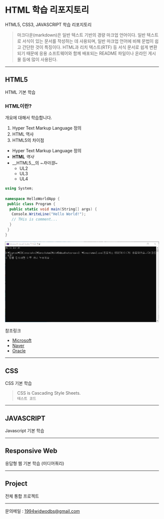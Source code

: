 # HTML 학습 리포지토리
HTML5, CSS3, JAVASCRIPT 학습 리포지토리
>마크다운(markdown)은 일반 텍스트 기반의 경량 마크업 언어이다. 일반 텍스트로 서식이 있는 문서를 작성하는 데 사용되며, 일반 마크업 언어에 비해 문법이 쉽고 간단한 것이 특징이다. HTML과 리치 텍스트(RTF) 등 서식 문서로 쉽게 변환되기 때문에 응용 소프트웨어와 함께 배포되는 README 파일이나 온라인 게시물 등에 많이 사용된다.

-----------
## HTML5
HTML 기본 학습

### HTML이란?
개요에 대해서 학습합니다.

1. Hyper Text Markup Language 정의
2. HTML 역사
3. HTML5의 차이점

- Hyper Text Markup Language 정의
- __HTML__ _역사_
- __HTML5__의 _~차이점~_
  * UL2
  * UL3
   - UL4

```cs
using System;

namespace HelloWorldApp {
 public class Program {
  public static void main(String[] args) {
   Console.WriteLine("Hello World!");
   // THis is comment...
  }
 }
}
```
![실행결과](https://github.com/1994wjdwodbs/StudyHtml/blob/main/ref_images/console_result.png)

참조링크
- [Microsoft](https://www.microsoft.com)
- [Naver](https://www.naver.com)
- [Oracle](https://www.oracle.com)

-----------
## CSS
CSS 기본 학습

> CSS is Cascading Style Sheets.
<br/>`테스트 코드`
  
-----------
## JAVASCRIPT
Javascript 기본 학습

-----------
## Responsive Web
응답형 웹 기본 학습 (미디어쿼리)

-----------
## Project
전체 통합 프로젝트

-----------
문의메일 : <1994wjdwodbs@gmail.com>
